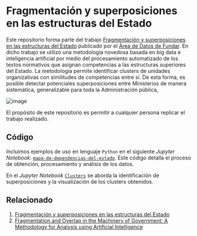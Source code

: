 # Fragmentación y superposiciones en las estructuras del Estado

Este repositorio forma parte del trabajo [Fragmentación y superposiciones en las estructuras del Estado](https://fund.ar/publicacion/fragmentacion-y-superposiciones-en-las-estructuras-del-estado/) publicado por el [Área de Datos de Fundar](https://fund.ar/area/datos/). En dicho trabajo se utilizó una metodología novedosa basada en big data e inteligencia artificial por medio del procesamiento automatizado de los textos normativos que asignan competencias a las estructuras superiores del Estado. La metodología permite identificar clusters de unidades organizativas con similitudes de competencias entre sí. De esta forma, es posible detectar potenciales superposiciones entre Ministerios de manera sistemática, generalizable para toda la Administración pública,

![image](https://github.com/datos-Fundar/fragmentacion_en_el_estado/assets/12114624/fd1987af-ed56-453d-a714-2d1d20cc5fd2)



El propósito de este repositorio es permitir a cualquier persona replicar el trabajo realizado. 

## Código 

Incluimos ejemplos de uso en lenguaje `Python` en el siguiente _Jupyter Notebook_: [`mapa-de-dependencias-del-estado`](https://github.com/datos-Fundar/fragmentacion_en_el_estado/blob/main/mapa-de-dependencias-del-estado.ipynb). Este código detalla el proceso de obtención, procesamiento y análisis de los datos.

En el _Jupyter Notebook_ [`Clusters`](https://github.com/datos-Fundar/fragmentacion_en_el_estado/blob/main/Clusters.ipynb) se aborda la identificación de superposiciones y la visualización de los clusters obtenidos.

## Relacionado

1. [Fragmentación y superposiciones en las estructuras del Estado](https://fund.ar/publicacion/fragmentacion-y-superposiciones-en-las-estructuras-del-estado/)
2. [Fragmentation and Overlap in the Machinery of Government: A Methodology for Analysis using Artificial Intelligence](https://fund.ar/en/publicacion/fragmentation-and-overlap-in-the-machinery-of-government-a-methodology-for-analysis-using-artificial-intelligence/)

